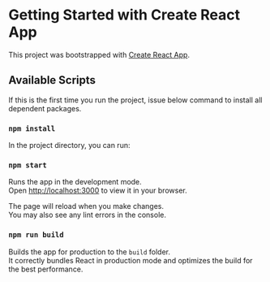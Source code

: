 # Getting Started with Create React App

This project was bootstrapped with [Create React App](https://github.com/facebook/create-react-app).

## Available Scripts

If this is the first time you run the project, issue below command to install all dependent packages.

### `npm install`

In the project directory, you can run:

### `npm start`

Runs the app in the development mode.\
Open [http://localhost:3000](http://localhost:3000) to view it in your browser.

The page will reload when you make changes.\
You may also see any lint errors in the console.


### `npm run build`

Builds the app for production to the `build` folder.\
It correctly bundles React in production mode and optimizes the build for the best performance.

